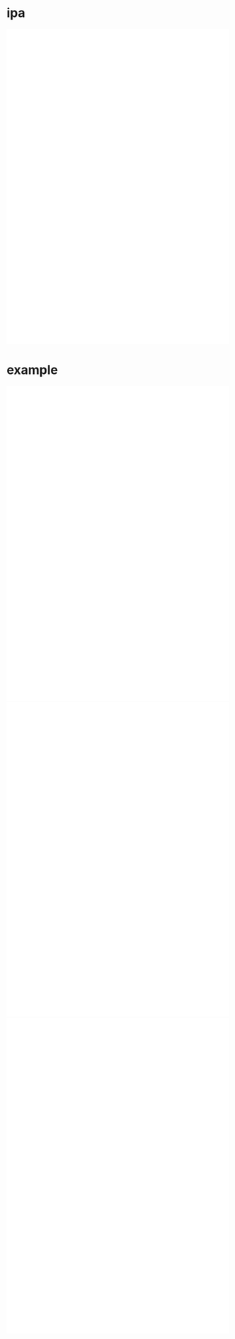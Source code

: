 
# ipa
![IPA page-1.png](site/png/ipa/page-1.png)
# example
![EXAMPLE page-1.png](site/png/example/page-1.png)
![EXAMPLE page-2.png](site/png/example/page-2.png)
![EXAMPLE page-3.png](site/png/example/page-3.png)